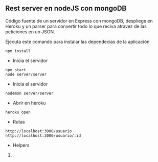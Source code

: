## Rest server en nodeJS con mongoDB

Código fuente de un servidor en Express con mongoDB, despliege en Heroku y un parser para
convertir todo lo que reciva atravez de las peticiones en un JSON.


Ejecuta este comando para instalar 
las dependecias de la aplicación

```
npm install
```

* Inicia el servidor

```
npm start
node server/server
```

* Inicia el servidor

```
nodemon server/server
```

* Abrir en heroku

```
heroku open
```


* Rutas

```
http://localhost:3000/usuario
http://localhost:3000/usuario/:id
```

* Helpers
1. [](#)

